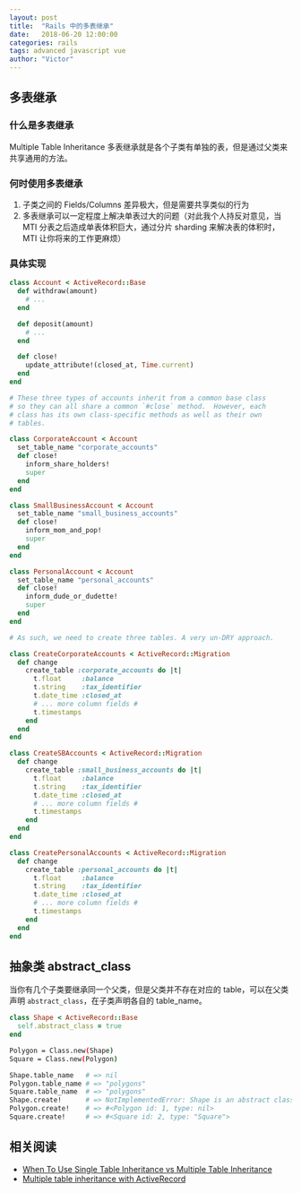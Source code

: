 ```yaml
---
layout: post
title:  "Rails 中的多表继承"
date:   2018-06-20 12:00:00
categories: rails
tags: advanced javascript vue
author: "Victor"
---
```


## 多表继承

### 什么是多表继承

Multiple Table Inheritance 多表继承就是各个子类有单独的表，但是通过父类来共享通用的方法。

### 何时使用多表继承

1. 子类之间的 Fields/Columns 差异极大，但是需要共享类似的行为
2. 多表继承可以一定程度上解决单表过大的问题（对此我个人持反对意见，当 MTI 分表之后造成单表体积巨大，通过分片 sharding 来解决表的体积时，MTI 让你将来的工作更麻烦）

### 具体实现

```ruby
class Account < ActiveRecord::Base
  def withdraw(amount)
    # ...
  end

  def deposit(amount)
    # ...
  end

  def close!
    update_attribute!(closed_at, Time.current)
  end
end

# These three types of accounts inherit from a common base class
# so they can all share a common `#close` method.  However, each
# class has its own class-specific methods as well as their own
# tables.

class CorporateAccount < Account
  set_table_name "corporate_accounts"
  def close!
    inform_share_holders!
    super
  end
end

class SmallBusinessAccount < Account
  set_table_name "small_business_accounts"
  def close!
    inform_mom_and_pop!
    super
  end
end

class PersonalAccount < Account
  set_table_name "personal_accounts"
  def close!
    inform_dude_or_dudette!
    super
  end
end
```

```ruby
# As such, we need to create three tables. A very un-DRY approach.

class CreateCorporateAccounts < ActiveRecord::Migration
  def change
    create_table :corporate_accounts do |t|
      t.float     :balance
      t.string    :tax_identifier
      t.date_time :closed_at
      # ... more column fields #
      t.timestamps
    end
  end
end

class CreateSBAccounts < ActiveRecord::Migration
  def change
    create_table :small_business_accounts do |t|
      t.float     :balance
      t.string    :tax_identifier
      t.date_time :closed_at
      # ... more column fields #
      t.timestamps
    end
  end
end

class CreatePersonalAccounts < ActiveRecord::Migration
  def change
    create_table :personal_accounts do |t|
      t.float     :balance
      t.string    :tax_identifier
      t.date_time :closed_at
      # ... more column fields #
      t.timestamps
    end
  end
end
```

## 抽象类 abstract_class

当你有几个子类要继承同一个父类，但是父类并不存在对应的 table，可以在父类声明 `abstract_class`，在子类声明各自的 table_name。

```ruby
class Shape < ActiveRecord::Base
  self.abstract_class = true
end
```

```bash
Polygon = Class.new(Shape)
Square = Class.new(Polygon)

Shape.table_name   # => nil
Polygon.table_name # => "polygons"
Square.table_name  # => "polygons"
Shape.create!      # => NotImplementedError: Shape is an abstract class and cannot be instantiated.
Polygon.create!    # => #<Polygon id: 1, type: nil>
Square.create!     # => #<Square id: 2, type: "Square">
```

## 相关阅读

* [When To Use Single Table Inheritance vs Multiple Table Inheritance](https://medium.com/@User3141592/when-to-use-single-table-inheritance-vs-multiple-table-inheritance-db7e9733ae2e)
* [Multiple table inheritance with ActiveRecord](http://hakunin.com/mti)
